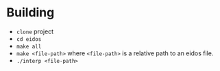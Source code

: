 # Building

* `clone` project
* `cd eidos`
* `make all`
* `make <file-path>` where `<file-path>` is a relative path to an eidos file.
* `./interp <file-path>`
